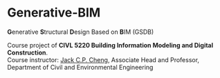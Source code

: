 # Generative-BIM
**G**enerative **S**tructural **D**esign Based on **B**IM (GSDB)

Course project of **CIVL 5220 Building Information Modeling and Digital Construction**.  
Course instructor: [Jack C.P. Cheng](https://facultyprofiles.hkust.edu.hk/profiles.php?profile=jack-chin-pang-cheng-cejcheng), Associate Head and Professor, Department of Civil and Environmental Engineering

